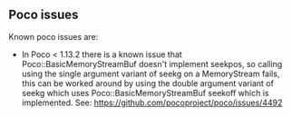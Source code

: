 ## Poco issues

Known poco issues are:

+ In Poco < 1.13.2 there is a known issue that Poco::BasicMemoryStreamBuf
  doesn't implement seekpos, so calling using the single argument variant of
  seekg on a MemoryStream fails, this can be worked around by using the double
  argument variant of seekg which uses Poco::BasicMemoryStreamBuf seekoff
  which is implemented.
  See: https://github.com/pocoproject/poco/issues/4492

